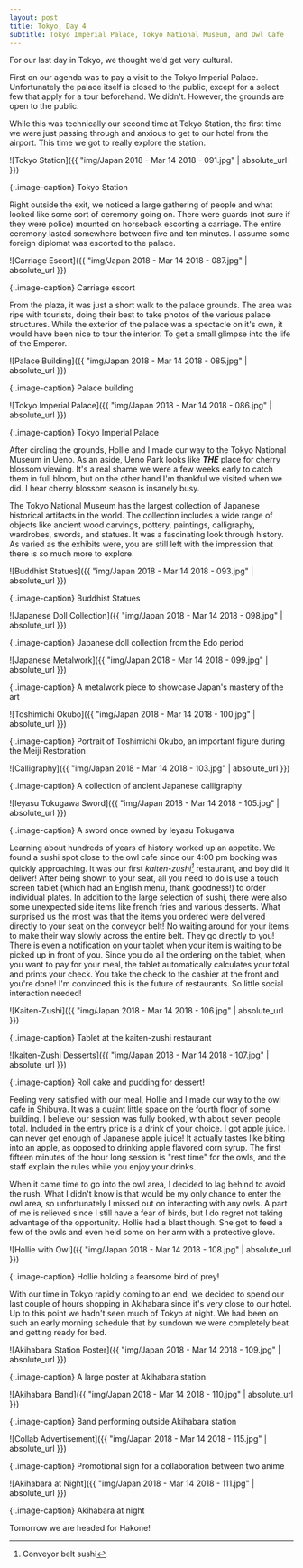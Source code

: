 ```yaml
---
layout: post
title: Tokyo, Day 4
subtitle: Tokyo Imperial Palace, Tokyo National Museum, and Owl Cafe
---
```

For our last day in Tokyo, we thought we'd get very cultural.

First on our agenda was to pay a visit to the Tokyo Imperial Palace. Unfortunately the palace itself is closed to the public, except for a select few that apply for a tour beforehand. We didn't. However, the grounds are open to the public.

While this was technically our second time at Tokyo Station, the first time we were just passing through and anxious to get to our hotel from the airport. This time we got to really explore the station.

![Tokyo Station]({{ "img/Japan 2018 - Mar 14 2018 - 091.jpg" | absolute_url }})

{:.image-caption}
Tokyo Station

Right outside the exit, we noticed a large gathering of people and what looked like some sort of ceremony going on. There were guards (not sure if they were police) mounted on horseback escorting a carriage. The entire ceremony lasted somewhere between five and ten minutes. I assume some foreign diplomat was escorted to the palace.

![Carriage Escort]({{ "img/Japan 2018 - Mar 14 2018 - 087.jpg" | absolute_url }})

{:.image-caption}
Carriage escort

From the plaza, it was just a short walk to the palace grounds. The area was ripe with tourists, doing their best to take photos of the various palace structures. While the exterior of the palace was a spectacle on it's own, it would have been nice to tour the interior. To get a small glimpse into the life of the Emperor.

![Palace Building]({{ "img/Japan 2018 - Mar 14 2018 - 085.jpg" | absolute_url }})

{:.image-caption}
Palace building

![Tokyo Imperial Palace]({{ "img/Japan 2018 - Mar 14 2018 - 086.jpg" | absolute_url }})

{:.image-caption}
Tokyo Imperial Palace

After circling the grounds, Hollie and I made our way to the Tokyo National Museum in Ueno. As an aside, Ueno Park looks like **_THE_** place for cherry blossom viewing. It's a real shame we were a few weeks early to catch them in full bloom, but on the other hand I'm thankful we visited when we did. I hear cherry blossom season is insanely busy.

The Tokyo National Museum has the largest collection of Japanese historical artifacts in the world. The collection includes a wide range of objects like ancient wood carvings, pottery, paintings, calligraphy, wardrobes, swords, and statues. It was a fascinating look through history. As varied as the exhibits were, you are still left with the impression that there is so much more to explore.

![Buddhist Statues]({{ "img/Japan 2018 - Mar 14 2018 - 093.jpg" | absolute_url }})

{:.image-caption}
Buddhist Statues

![Japanese Doll Collection]({{ "img/Japan 2018 - Mar 14 2018 - 098.jpg" | absolute_url }})

{:.image-caption}
Japanese doll collection from the Edo period

![Japanese Metalwork]({{ "img/Japan 2018 - Mar 14 2018 - 099.jpg" | absolute_url }})

{:.image-caption}
A metalwork piece to showcase Japan's mastery of the art

![Toshimichi Okubo]({{ "img/Japan 2018 - Mar 14 2018 - 100.jpg" | absolute_url }})

{:.image-caption}
Portrait of Toshimichi Okubo, an important figure during the Meiji Restoration

![Calligraphy]({{ "img/Japan 2018 - Mar 14 2018 - 103.jpg" | absolute_url }})

{:.image-caption}
A collection of ancient Japanese calligraphy

![Ieyasu Tokugawa Sword]({{ "img/Japan 2018 - Mar 14 2018 - 105.jpg" | absolute_url }})

{:.image-caption}
A sword once owned by Ieyasu Tokugawa

Learning about hundreds of years of history worked up an appetite. We found a sushi spot close to the owl cafe since our 4:00 pm booking was quickly approaching. It was our first _kaiten-zushi[^1]_ restaurant, and boy did it deliver! After being shown to your seat, all you need to do is use a touch screen tablet (which had an English menu, thank goodness!) to order individual plates. In addition to the large selection of sushi, there were also some unexpected side items like french fries and various desserts. What surprised us the most was that the items you ordered were delivered directly to your seat on the conveyor belt! No waiting around for your items to make their way slowly across the entire belt. They go directly to you! There is even a notification on your tablet when your item is waiting to be picked up in front of you. Since you do all the ordering on the tablet, when you want to pay for your meal, the tablet automatically calculates your total and prints your check. You take the check to the cashier at the front and you're done! I'm convinced this is the future of restaurants. So little social interaction needed!

![Kaiten-Zushi]({{ "img/Japan 2018 - Mar 14 2018 - 106.jpg" | absolute_url }})

{:.image-caption}
Tablet at the kaiten-zushi restaurant

![kaiten-Zushi Desserts]({{ "img/Japan 2018 - Mar 14 2018 - 107.jpg" | absolute_url }})

{:.image-caption}
Roll cake and pudding for dessert!

Feeling very satisfied with our meal, Hollie and I made our way to the owl cafe in Shibuya. It was a quaint little space on the fourth floor of some building. I believe our session was fully booked, with about seven people total. Included in the entry price is a drink of your choice. I got apple juice. I can never get enough of Japanese apple juice! It actually tastes like biting into an apple, as opposed to drinking apple flavored corn syrup. The first fifteen minutes of the hour long session is "rest time" for the owls, and the staff explain the rules while you enjoy your drinks.

When it came time to go into the owl area, I decided to lag behind to avoid the rush. What I didn't know is that would be my only chance to enter the owl area, so unfortunately I missed out on interacting with any owls. A part of me is relieved since I still have a fear of birds, but I do regret not taking advantage of the opportunity. Hollie had a blast though. She got to feed a few of the owls and even held some on her arm with a protective glove.

![Hollie with Owl]({{ "img/Japan 2018 - Mar 14 2018 - 108.jpg" | absolute_url }})

{:.image-caption}
Hollie holding a fearsome bird of prey!

With our time in Tokyo rapidly coming to an end, we decided to spend our last couple of hours shopping in Akihabara since it's very close to our hotel. Up to this point we hadn't seen much of Tokyo at night. We had been on such an early morning schedule that by sundown we were completely beat and getting ready for bed.

![Akihabara Station Poster]({{ "img/Japan 2018 - Mar 14 2018 - 109.jpg" | absolute_url }})

{:.image-caption}
A large poster at Akihabara station

![Akihabara Band]({{ "img/Japan 2018 - Mar 14 2018 - 110.jpg" | absolute_url }})

{:.image-caption}
Band performing outside Akihabara station

![Collab Advertisement]({{ "img/Japan 2018 - Mar 14 2018 - 115.jpg" | absolute_url }})

{:.image-caption}
Promotional sign for a collaboration between two anime

![Akihabara at Night]({{ "img/Japan 2018 - Mar 14 2018 - 111.jpg" | absolute_url }})

{:.image-caption}
Akihabara at night

Tomorrow we are headed for Hakone!

[^1]: Conveyor belt sushi